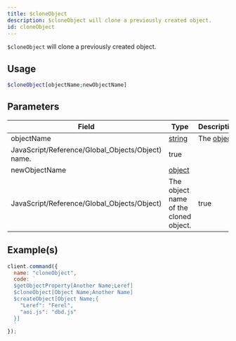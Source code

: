 ```yaml
---
title: $cloneObject
description: $cloneObject will clone a previously created object.
id: cloneObject
---
```


`$cloneObject` will clone a previously created object.

## Usage

```php
$cloneObject[objectName;newObjectName]
```

## Parameters

| Field                                             | Type                                                                                              | Description                                                                                           | Required |
| ------------------------------------------------- | ------------------------------------------------------------------------------------------------- | ----------------------------------------------------------------------------------------------------- | :------: |
| objectName                                        | [string](https://developer.mozilla.org/en-US/docs/Web/JavaScript/Reference/Global_Objects/String) | The [object](https://developer.mozilla.org/en-US/docs/Web/JavaScript/Reference/Global_Objects/Object) |
| JavaScript/Reference/Global_Objects/Object) name. | true                                                                                              |
| newObjectName                                     | [object](https://developer.mozilla.org/en-US/docs/Web/JavaScript/Reference/Global_Objects/Object) |
| JavaScript/Reference/Global_Objects/Object)       | The object name of the cloned object.                                                             | true                                                                                                  |

## Example(s)

```javascript
client.command({
  name: "cloneObject",
  code: `
  $getObjectProperty[Another Name;Leref]
  $cloneObject[Object Name;Another Name]
  $createObject[Object Name;{
    "Leref": "Ferel",
    "aoi.js": "dbd.js"
  }]
  `
});
```
